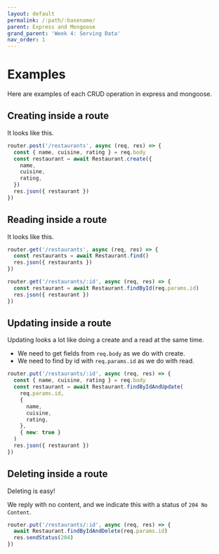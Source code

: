 ```yaml
---
layout: default
permalink: /:path/:basename/
parent: Express and Mongoose
grand_parent: 'Week 4: Serving Data'
nav_order: 1
---
```


# Examples

Here are examples of each CRUD operation in express and mongoose.

## Creating inside a route

It looks like this.

```js
router.post('/restaurants', async (req, res) => {
  const { name, cuisine, rating } = req.body
  const restaurant = await Restaurant.create({
    name,
    cuisine,
    rating,
  })
  res.json({ restaurant })
})
```

## Reading inside a route

It looks like this.

```js
router.get('/restaurants', async (req, res) => {
  const restaurants = await Restaurant.find()
  res.json({ restaurants })
})
```

```js
router.get('/restaurants/:id', async (req, res) => {
  const restaurant = await Restaurant.findById(req.params.id)
  res.json({ restaurant })
})
```

## Updating inside a route

Updating looks a lot like doing a create and a read at the same time.

- We need to get fields from `req.body` as we do with create.
- We need to find by id with `req.params.id` as we do with read.

```js
router.put('/restaurants/:id', async (req, res) => {
  const { name, cuisine, rating } = req.body
  const restaurant = await Restaurant.findByIdAndUpdate(
    req.params.id,
    {
      name,
      cuisine,
      rating,
    },
    { new: true }
  )
  res.json({ restaurant })
})
```

## Deleting inside a route

Deleting is easy!

We reply with no content, and we indicate this with a status of `204 No Content`.

```js
router.put('/restaurants/:id', async (req, res) => {
  await Restaurant.findByIdAndDelete(req.params.id)
  res.sendStatus(204)
})
```
